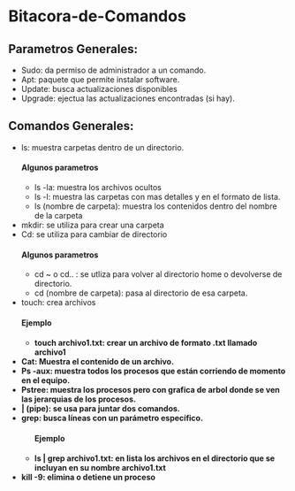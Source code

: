 # Bitacora-de-Comandos
<h2>Parametros Generales:</h2>
	<ul>
		<li>Sudo: da permiso de administrador a un comando.</li>
		<li>Apt: paquete que permite instalar software.</li>
		<li>Update: busca actualizaciones disponibles</li>
		<li>Upgrade: ejectua las actualizaciones encontradas (si hay).</li>
  </ul>
<h2>Comandos Generales:</h2>
<ul>
 <li>ls: muestra carpetas dentro de un directorio.</li>
      <h4>Algunos parametros</h4>
			<ul>
      	<li>ls -la: muestra los archivos ocultos</li>
      	<li>ls -l: muestra las carpetas con mas detalles y en el formato de lista.</li>
      	<li>ls (nombre de carpeta): muestra los contenidos dentro del nombre de la carpeta</li>
			</ul>	
  <li>mkdir: se utiliza para crear una carpeta</li>
  <li>Cd: se utiliza para cambiar de directorio</li>
      <h4>Algunos parametros</h4>
			<ul>
      	<li>cd ~ o cd.. : se utliza para volver al directorio home o devolverse de directorio.</li> 
      	<li>cd (nombre de carpeta): pasa al directorio de esa carpeta.</li>
			</ul>		
  <li>touch: crea archivos</li>
      <h4>Ejemplo<h4>
			<ul>
      	<li>touch archivo1.txt: crear un archivo de formato .txt llamado archivo1</li>
			</ul>	
  <li>Cat: Muestra el contenido de un archivo.</li> 
  <li>Ps -aux: muestra todos los procesos que están corriendo de momento en el equipo.</li>
  <li>Pstree: muestra los procesos pero con grafica de arbol donde se ven las jerarquias de los procesos.</li>
  <li>| (pipe): se usa para juntar dos comandos. </li>
  <li>grep: busca líneas con un parámetro específico.</li>
			<ul>
      	<h4>Ejemplo</h4>
      	<li>ls | grep archivo1.txt: en lista los archivos en el directorio que se incluyan en su nombre archivo1.txt</li>
			</ul>	
  <li>kill -9: elimina o detiene un proceso</li>
  </ul>
